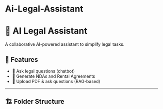 # Ai-Legal-Assistant
# 🧠 AI Legal Assistant

A collaborative AI-powered assistant to simplify legal tasks.

## 🚀 Features

- 💬 Ask legal questions (chatbot)
- 📄 Generate NDAs and Rental Agreements
- 📁 Upload PDF & ask questions (RAG-based)

---

## 🏗️ Folder Structure

